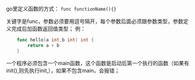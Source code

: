 go里定义函数的方式：
`func functionName(){}`

关键字是func，参数必须要用逗号隔开，每个参数后面必须跟参数类型，参数定义完成后加函数返回值类型；
例：
```go
    func hello(a int,b int) int {
        return a + b
    } 
```


一个程序必须包含一个main函数，这个函数是启动后第一个执行的函数（如果有init(),则先执行init,），如果不包含main，会报错；